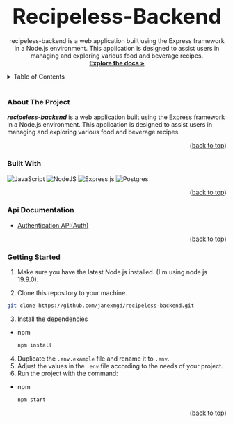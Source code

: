 <a name="readme-top"></a>

<div align="center">
  <h1 align="center"><font size="9">Recipeless-Backend</font></h1>

  <p align="center">
  recipeless-backend is a web application built using the Express framework in a Node.js environment. This application is designed to assist users in managing and exploring various food and beverage recipes.
    <br />
    <a href="https://github.com/janexmgd/recipeless-backend"><strong>Explore the docs »</strong></a>
  </p>
</div>

<!-- TABLE OF CONTENTS -->
<details>
  <summary>Table of Contents</summary>
  <ol>
    <li>
      <a href="#about-the-project">About The Project</a>
      <ul>
        <li><a href="#built-with">Built With</a></li>
      </ul>
    </li>
    <li>
      <a href="#api-documentation">API Documentation</a>
    </li>
    <li>
      <a href="#getting-started">Getting Started</a>
    </li>
  </ol>
</details>
<br>

<!-- ABOUT THE PROJECT -->

### About The Project

<i>**recipeless-backend**</i> is a web application built using the Express framework in a Node.js environment. This application is designed to assist users in managing and exploring various food and beverage recipes.

<p align="right">(<a href="#readme-top">back to top</a>)</p>

### Built With

![JavaScript](https://img.shields.io/badge/javascript-%23323330.svg?style=for-the-badge&logo=javascript&logoColor=%23F7DF1E)
![NodeJS](https://img.shields.io/badge/node.js-6DA55F?style=for-the-badge&logo=node.js&logoColor=white)
![Express.js](https://img.shields.io/badge/express.js-%23404d59.svg?style=for-the-badge&logo=express&logoColor=%2361DAFB)
![Postgres](https://img.shields.io/badge/postgres-%23316192.svg?style=for-the-badge&logo=postgresql&logoColor=white)

<p align="right">(<a href="#readme-top">back to top</a>)</p>

<!-- api documentation -->

### Api Documentation

- [Authentication API(Auth)](docs/auth.md)
<p align="right">(<a href="#readme-top">back to top</a>)</p>

<!-- instalation -->

### Getting Started

1. Make sure you have the latest Node.js installed. (I'm using node js 19.9.0).

2. Clone this repository to your machine.

```sh
git clone https://github.com/janexmgd/recipeless-backend.git
```

3. Install the dependencies

- npm
  ```sh
  npm install
  ```

4. Duplicate the `.env.example` file and rename it to `.env`.
5. Adjust the values in the `.env` file according to the needs of your project.
6. Run the project with the command:

- npm
  ```sh
  npm start
  ```
    <p align="right">(<a href="#readme-top">back to top</a>)</p>
